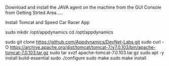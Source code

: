Download and install the JAVA agent on the machine from the GUI Console from Getting Strted Area.....

Install Tomcat and Speed Car Racer App

sudo mkdir /opt/appdynamics
cd /opt/appdynamics

sudo git clone https://github.com/Appdynamics/DevNet-Labs.git
sudo curl -O https://archive.apache.org/dist/tomcat/tomcat-7/v7.0.103/bin/apache-tomcat-7.0.103.tar.gz
sudo tar xvzf apache-tomcat-7.0.103.tar.gz
sudo apt -y install build-essential
sudo ./configure
sudo make
sudo make install
